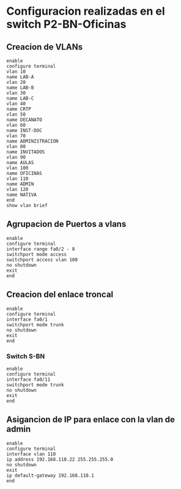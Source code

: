# Configuracion realizadas en el switch P2-BN-Oficinas
## Creacion de VLANs
```
enable
configure terminal
vlan 10
name LAB-A
vlan 20
name LAB-B
vlan 30
name LAB-C
vlan 40
name CRTP
vlan 50
name DECANATO
vlan 60
name INST-DOC
vlan 70
name ADMINISTRACION
vlan 80
name INVITADOS
vlan 90
name AULAS
vlan 100
name OFICINAS
vlan 110
name ADMIN
vlan 120
name NATIVA
end
show vlan brief
```
## Agrupacion de Puertos a vlans

```
enable
configure terminal
interface range fa0/2 - 8
switchport mode access
switchport access vlan 100
no shutdown
exit
end
```
## Creacion del enlace troncal

```
enable
configure terminal
interface fa0/1
switchport mode trunk
no shutdown
exit
end
```
### Switch S-BN
```
enable
configure terminal
interface fa0/11
switchport mode trunk
no shutdown
exit
end
```
## Asigancion de IP para enlace con la vlan de admin

```
enable
configure terminal
interface vlan 110
ip address 192.168.110.22 255.255.255.0
no shutdown
exit
ip default-gateway 192.168.110.1
end
```